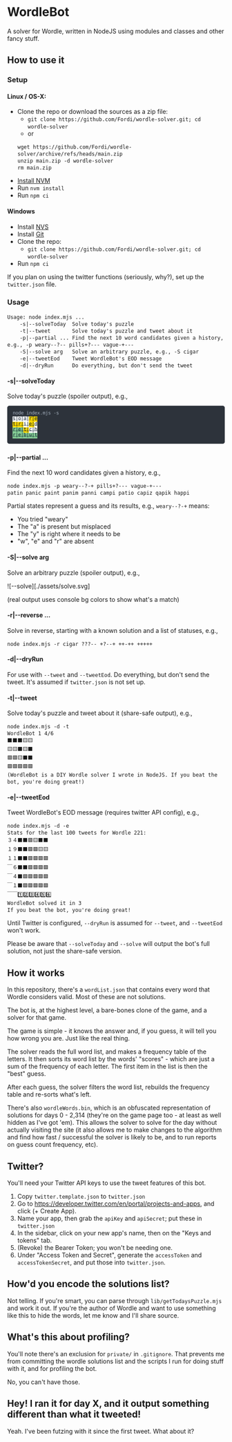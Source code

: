 # WordleBot

A solver for Wordle, written in NodeJS using modules and classes and other fancy stuff.

## How to use it

### Setup

#### Linux / OS-X:

* Clone the repo or download the sources as a zip file:
    * `git clone https://github.com/Fordi/wordle-solver.git; cd wordle-solver`
    * or
    ```
    wget https://github.com/Fordi/wordle-solver/archive/refs/heads/main.zip
    unzip main.zip -d wordle-solver
    rm main.zip
    ```
* [Install NVM](https://github.com/nvm-sh/nvm#install--update-script)
* Run `nvm install`
* Run `npm ci`

#### Windows

* Install [NVS](https://github.com/jasongin/nvs/releases)
* Install [Git](https://git-scm.com/download/win)
* Clone the repo:
    * `git clone https://github.com/Fordi/wordle-solver.git; cd wordle-solver`
* Run `npm ci`

If you plan on using the twitter functions (seriously, why?), set up the `twitter.json` file.

### Usage

```
Usage: node index.mjs ...
    -s|--solveToday  Solve today's puzzle
    -t|--tweet       Solve today's puzzle and tweet about it
    -p|--partial ... Find the next 10 word candidates given a history, e.g., -p weary--?-- pills+?--- vague-+---
    -S|--solve arg   Solve an arbitrary puzzle, e.g., -S cigar
    -e|--tweetEod    Tweet WordleBot's EOD message
    -d|--dryRun      Do everything, but don't send the tweet
```

#### -s|--solveToday

Solve today's puzzle (spoiler output), e.g.,

![solveToday](./assets/solveToday.svg)

#### -p|--partial ...

Find the next 10 word candidates given a history, e.g.,

```
node index.mjs -p weary--?-+ pills+?--- vague-+---
patin panic paint panim panni campi patio capiz qapik happi
```

Partial states represent a guess and its results, e.g., `weary--?-+` means:

* You tried "weary"
* The "a" is present but misplaced
* The "y" is right where it needs to be
* "w", "e" and "r" are absent


#### -S|--solve arg

Solve an arbitrary puzzle (spoiler output), e.g.,

![--solve][./assets/solve.svg]

(real output uses console bg colors to show what's a match)

#### -r|--reverse ...

Solve in reverse, starting with a known solution and a list of statuses, e.g.,
```
node index.mjs -r cigar ???-- +?--+ ++-++ +++++
```

#### -d|--dryRun

For use with `--tweet` and `--tweetEod`.  Do everything, but don't send the tweet.  It's assumed if `twitter.json` is not set up.

#### -t|--tweet

Solve today's puzzle and tweet about it (share-safe output), e.g.,

```
node index.mjs -d -t
WordleBot 1 4/6
⬛⬛⬛🟨🟨
🟨🟨⬛🟨⬛
🟩🟩🟨⬛⬛
🟩🟩🟩🟩🟩
(WordleBot is a DIY Wordle solver I wrote in NodeJS. If you beat the bot, you're doing great!)
```

#### -e|--tweetEod

Tweet WordleBot's EOD message (requires twitter API config), e.g.,

```
node index.mjs -d -e
Stats for the last 100 tweets for Wordle 221:
３４⬛⬛🟩🟨⬛⬛
１９⬛⬛🟩🟩🟨🟨
１１⬛⬛🟩🟩🟩🟩
￣６⬛⬛🟩🟩🟩🟩
￣４⬛🟩🟩🟩🟩🟩
￣１⬛🟩🟩🟩🟩🟩
￣￣1️⃣2️⃣3️⃣4️⃣5️⃣6️⃣
WordleBot solved it in 3
If you beat the bot, you're doing great!
```

Until Twitter is configured, `--dryRun` is assumed for `--tweet`, and `--tweetEod` won't work.

Please be aware that `--solveToday` and `--solve` will output the bot's full solution, not just the share-safe version.

## How it works

In this repository, there's a `wordList.json` that contains every word that Wordle considers valid.  Most of these are not solutions.

The bot is, at the highest level, a bare-bones clone of the game, and a solver for that game.

The game is simple - it knows the answer and, if you guess, it will tell you how wrong you are.  Just like the real thing.

The solver reads the full word list, and makes a frequency table of the letters. It then sorts its word list by the words' "scores" - which are just a sum of the frequency of each letter.  The first item in the list is then the "best" guess.

After each guess, the solver filters the word list, rebuilds the frequency table and re-sorts what's left.

There's also `wordleWords.bin`, which is an obfuscated representation of solutions for days 0 - 2,314 (they're on the game page too - at least as well hidden as I've got 'em).  This allows the solver to solve for the day without actually visiting the site (it also allows me to make changes to the algorithm and find how fast / successful the solver is likely to be, and to run reports on guess count frequency, etc).

## Twitter?

You'll need your Twitter API keys to use the tweet features of this bot.

1. Copy `twitter.template.json` to `twitter.json`
2. Go to https://developer.twitter.com/en/portal/projects-and-apps, and click (+ Create App).
3. Name your app, then grab the `apiKey` and `apiSecret`; put these in `twitter.json`
4. In the sidebar, click on your new app's name, then on the "Keys and tokens" tab.
5. (Revoke) the Bearer Token; you won't be needing one.
5. Under "Access Token and Secret", generate the `accessToken` and `accessTokenSecret`, and put those into `twitter.json`.

## How'd you encode the solutions list?

Not telling.  If you're smart, you can parse through `lib/getTodaysPuzzle.mjs` and work it out.  If you're the author of Wordle and want to use something like this to hide the words, let me know and I'll share source.

## What's this about profiling?

You'll note there's an exclusion for `private/` in `.gitignore`.  That prevents me from committing the wordle solutions list and the scripts I run for doing stuff with it, and for profiling the bot.

No, you can't have those.

## Hey!  I ran it for day X, and it output something different than what it tweeted!

Yeah.  I've been futzing with it since the first tweet.  What about it?
